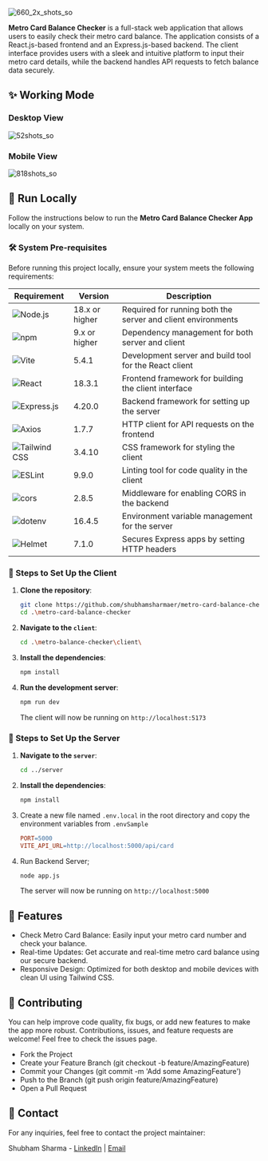 
![660_2x_shots_so](https://github.com/user-attachments/assets/0f529c74-8c7b-426e-878a-6786f4e95fda)

**Metro Card Balance Checker** is a full-stack web application that allows users to easily check their metro card balance. The application consists of a React.js-based frontend and an Express.js-based backend. The client interface provides users with a sleek and intuitive platform to input their metro card details, while the backend handles API requests to fetch balance data securely.

## ✨ Working Mode

### Desktop View
![52shots_so](https://github.com/user-attachments/assets/d42cad30-6529-4965-993e-916eb483fc4e)

### Mobile View
![818shots_so](https://github.com/user-attachments/assets/41df3581-4158-4bb2-b80a-5964c465302f)


## 🚀 Run Locally

Follow the instructions below to run the **Metro Card Balance Checker App** locally on your system.

### 🛠️ System Pre-requisites

Before running this project locally, ensure your system meets the following requirements:

| Requirement   | Version | Description                                      |
|---------------|---------|--------------------------------------------------|
| ![Node.js](https://img.shields.io/badge/Node.js-18.x-green?logo=node.js) | 18.x or higher | Required for running both the server and client environments |
| ![npm](https://img.shields.io/badge/npm-9.x-red?logo=npm) | 9.x or higher  | Dependency management for both server and client              |
| ![Vite](https://img.shields.io/badge/Vite-5.4.1-blue?logo=vite) | 5.4.1         | Development server and build tool for the React client        |
| ![React](https://img.shields.io/badge/React-18.3.1-blue?logo=react) | 18.3.1        | Frontend framework for building the client interface          |
| ![Express.js](https://img.shields.io/badge/Express.js-4.20.0-blue?logo=express) | 4.20.0        | Backend framework for setting up the server                   |
| ![Axios](https://img.shields.io/badge/Axios-1.7.7-yellow?logo=axios) | 1.7.7         | HTTP client for API requests on the frontend                  |
| ![Tailwind CSS](https://img.shields.io/badge/Tailwind_CSS-3.4.10-blue?logo=tailwind-css) | 3.4.10         | CSS framework for styling the client                          |
| ![ESLint](https://img.shields.io/badge/ESLint-9.9.0-purple?logo=eslint) | 9.9.0         | Linting tool for code quality in the client                   |
| ![cors](https://img.shields.io/badge/cors-2.8.5-lightgrey?logo=cors) | 2.8.5         | Middleware for enabling CORS in the backend                   |
| ![dotenv](https://img.shields.io/badge/dotenv-16.4.5-brightgreen?logo=dotenv) | 16.4.5        | Environment variable management for the server                |
| ![Helmet](https://img.shields.io/badge/Helmet-7.1.0-brightgreen?logo=helmet) | 7.1.0        | Secures Express apps by setting HTTP headers                  |

### 🔧 Steps to Set Up the Client

1. **Clone the repository**:
   
   ```bash
   git clone https://github.com/shubhamsharmaer/metro-card-balance-checker.git
   cd .\metro-card-balance-checker
   ```
3. **Navigate to the `client`**:
   
   ```bash
   cd .\metro-balance-checker\client\
   ```
5. **Install the dependencies**:
   
   ```bash
   npm install
   ```
7. **Run the development server**:
   
   ```bash
   npm run dev
   ```
   The client will now be running on `http://localhost:5173`

### 🔧 Steps to Set Up the Server

1. **Navigate to the `server`**:
   
   ```bash
   cd ../server
   ```
3. **Install the dependencies**:
   
   ```bash
   npm install
   ```
5. Create a new file named `.env.local` in the root directory and copy the environment variables from `.envSample`
   ```makefile
   PORT=5000
   VITE_API_URL=http://localhost:5000/api/card
   ```
6. Run Backend Server;
   ```bash
   node app.js
   ```
   The server will now be running on `http://localhost:5000`

## 📜 Features
- Check Metro Card Balance: Easily input your metro card number and check your balance.
- Real-time Updates: Get accurate and real-time metro card balance using our secure backend.
- Responsive Design: Optimized for both desktop and mobile devices with clean UI using Tailwind CSS.

## 🤝 Contributing
You can help improve code quality, fix bugs, or add new features to make the app more robust.
Contributions, issues, and feature requests are welcome! Feel free to check the issues page.

- Fork the Project
- Create your Feature Branch (git checkout -b feature/AmazingFeature)
- Commit your Changes (git commit -m 'Add some AmazingFeature')
- Push to the Branch (git push origin feature/AmazingFeature)
- Open a Pull Request

## 📧 Contact
For any inquiries, feel free to contact the project maintainer:

Shubham Sharma -  [LinkedIn](https://www.linkedin.com/in/shubhamsharmaer/) | [Email](shubhamgetmail@gmail.com)
